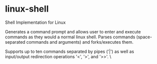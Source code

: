 # linux-shell
Shell Implementation for Linux

Generates a command prompt and allows user to enter and execute commands as they would a normal linux shell. Parses commands (space-separated commands and arguments) and forks/executes them.

Supports up to ten commands separated by pipes ('|') as well as input/output redirection operations '<', '>', and '>>'. \
